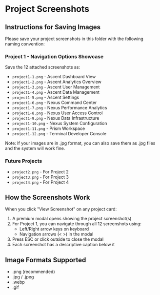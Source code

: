 # Project Screenshots

## Instructions for Saving Images

Please save your project screenshots in this folder with the following naming convention:

### Project 1 - Navigation Options Showcase
Save the 12 attached screenshots as:
- `project1-1.png` - Ascent Dashboard View
- `project1-2.png` - Ascent Analytics Overview
- `project1-3.png` - Ascent User Management
- `project1-4.png` - Ascent Data Management
- `project1-5.png` - Ascent Settings
- `project1-6.png` - Nexus Command Center
- `project1-7.png` - Nexus Performance Analytics
- `project1-8.png` - Nexus User Access Control
- `project1-9.png` - Nexus Data Infrastructure
- `project1-10.png` - Nexus System Configuration
- `project1-11.png` - Prism Workspace
- `project1-12.png` - Terminal Developer Console

Note: If your images are in .jpg format, you can also save them as .jpg files and the system will work fine.

### Future Projects
- `project2.png` - For Project 2
- `project3.png` - For Project 3
- `project4.png` - For Project 4

## How the Screenshots Work

When you click "View Screenshot" on any project card:
1. A premium modal opens showing the project screenshot(s)
2. For Project 1, you can navigate through all 12 screenshots using:
   - Left/Right arrow keys on keyboard
   - Navigation arrows (< >) in the modal
3. Press ESC or click outside to close the modal
4. Each screenshot has a descriptive caption below it

## Image Formats Supported
- .png (recommended)
- .jpg / .jpeg
- .webp
- .gif

